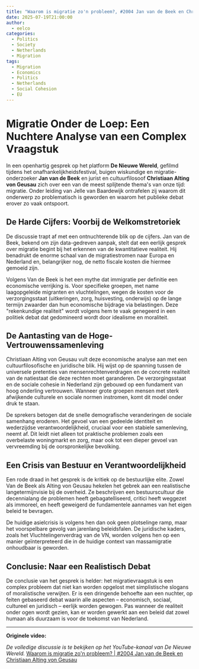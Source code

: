 ```yaml
---
title: "Waarom is migratie zo'n probleem?, #2004 Jan van de Beek en Christiaan Alting von Geusau"
date: 2025-07-19T21:00:00
author: 
  - eelco
categories:
  - Politics
  - Society
  - Netherlands
  - Migration
tags:
  - Migration
  - Economics
  - Politics
  - Netherlands
  - Social Cohesion
  - EU
---
```


# Migratie Onder de Loep: Een Nuchtere Analyse van een Complex Vraagstuk

In een openhartig gesprek op het platform **De Nieuwe Wereld**, gefilmd tijdens het onafhankelijkheidsfestival, buigen wiskundige en migratie-onderzoeker **Jan van de Beek** en jurist en cultuurfilosoof **Christiaan Alting von Geusau** zich over een van de meest splijtende thema's van onze tijd: migratie. Onder leiding van Jelle van Baardewijk ontrafelen zij waarom dit onderwerp zo problematisch is geworden en waarom het publieke debat erover zo vaak ontspoort.

## De Harde Cijfers: Voorbij de Welkomstretoriek

De discussie trapt af met een ontnuchterende blik op de cijfers. Jan van de Beek, bekend om zijn data-gedreven aanpak, stelt dat een eerlijk gesprek over migratie begint bij het erkennen van de kwantitatieve realiteit. Hij benadrukt de enorme schaal van de migratiestromen naar Europa en Nederland en, belangrijker nog, de netto fiscale kosten die hiermee gemoeid zijn.

Volgens Van de Beek is het een mythe dat immigratie per definitie een economische verrijking is. Voor specifieke groepen, met name laagopgeleide migranten en vluchtelingen, wegen de kosten voor de verzorgingsstaat (uitkeringen, zorg, huisvesting, onderwijs) op de lange termijn zwaarder dan hun economische bijdrage via belastingen. Deze "rekenkundige realiteit" wordt volgens hem te vaak genegeerd in een politiek debat dat gedomineerd wordt door idealisme en moraliteit.

## De Aantasting van de Hoge-Vertrouwenssamenleving

Christiaan Alting von Geusau vult deze economische analyse aan met een cultuurfilosofische en juridische blik. Hij wijst op de spanning tussen de universele pretenties van mensenrechtenverdragen en de concrete realiteit van de natiestaat die deze rechten moet garanderen. De verzorgingsstaat en de sociale cohesie in Nederland zijn gebouwd op een fundament van hoog onderling vertrouwen. Wanneer grote groepen mensen met sterk afwijkende culturele en sociale normen instromen, komt dit model onder druk te staan.

De sprekers betogen dat de snelle demografische veranderingen de sociale samenhang eroderen. Het gevoel van een gedeelde identiteit en wederzijdse verantwoordelijkheid, cruciaal voor een stabiele samenleving, neemt af. Dit leidt niet alleen tot praktische problemen zoals een overbelaste woningmarkt en zorg, maar ook tot een dieper gevoel van vervreemding bij de oorspronkelijke bevolking.

## Een Crisis van Bestuur en Verantwoordelijkheid

Een rode draad in het gesprek is de kritiek op de bestuurlijke elite. Zowel Van de Beek als Alting von Geusau hekelen het gebrek aan een realistische langetermijnvisie bij de overheid. Ze beschrijven een bestuurscultuur die decennialang de problemen heeft gebagatelliseerd, critici heeft weggezet als immoreel, en heeft geweigerd de fundamentele aannames van het eigen beleid te bevragen.

De huidige asielcrisis is volgens hen dan ook geen plotselinge ramp, maar het voorspelbare gevolg van jarenlang beleidsfalen. De juridische kaders, zoals het Vluchtelingenverdrag van de VN, worden volgens hen op een manier geïnterpreteerd die in de huidige context van massamigratie onhoudbaar is geworden.

## Conclusie: Naar een Realistisch Debat

De conclusie van het gesprek is helder: het migratievraagstuk is een complex probleem dat niet kan worden opgelost met simplistische slogans of moralistische verwijten. Er is een dringende behoefte aan een nuchter, op feiten gebaseerd debat waarin alle aspecten – economisch, sociaal, cultureel en juridisch – eerlijk worden gewogen. Pas wanneer de realiteit onder ogen wordt gezien, kan er worden gewerkt aan een beleid dat zowel humaan als duurzaam is voor de toekomst van Nederland.

---
**Originele video:**

*De volledige discussie is te bekijken op het YouTube-kanaal van De Nieuwe Wereld.*
[Waarom is migratie zo'n probleem? | #2004 Jan van de Beek en Christiaan Alting von Geusau](https://youtu.be/2IiQh3L5e6Y?si=6QUmZXOQP0VEPuzU)